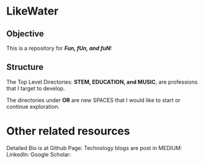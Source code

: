 # LikeWater

## Objective
This is a repository for ***Fun, fUn, and fuN***!

## Structure
The Top Level Directories: **STEM, EDUCATION, and MUSIC**, are professions that I target to develop. 

The directories under **OR** are new SPACES that I would like to start or continue exploration.


# Other related resources
Detailed Bio is at Github Page: 
Technology blogs are post in MEDIUM:
Linkedln:
Google Scholar: 





